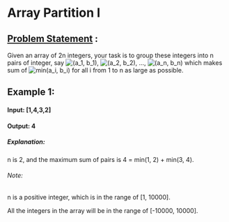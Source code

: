 # Array Partition I

## [Problem Statement](https://leetcode.com/problems/array-partition-i/) :

Given an array of 2n integers, your task is to group these integers into n pairs of integer, say <img src="https://latex.codecogs.com/gif.latex?(a_1,&space;b_1)" title="(a_1, b_1)" />, <img src="https://latex.codecogs.com/gif.latex?(a_2,&space;b_2)" title="(a_2, b_2)" />, ..., <img src="https://latex.codecogs.com/gif.latex?(a_n,&space;b_n)" title="(a_n, b_n)" /> which makes sum of <img src="https://latex.codecogs.com/gif.latex?min(a_i,&space;b_i)" title="min(a_i, b_i)" /> for all i from 1 to n as large as possible.

## Example 1:

#### Input: [1,4,3,2]

#### Output: 4

##### Explanation: 
n is 2, and the maximum sum of pairs is 4 = min(1, 2) + min(3, 4).

###### Note:

n is a positive integer, which is in the range of [1, 10000].

All the integers in the array will be in the range of [-10000, 10000].